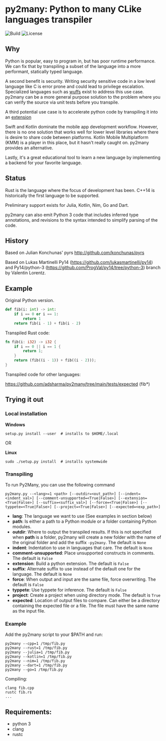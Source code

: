 # py2many: Python to many CLike languages transpiler

![Build](https://github.com/adsharma/py2many/actions/workflows/main.yml/badge.svg)
![License](https://img.shields.io/github/license/adsharma/py2many?color=brightgreen)

## Why

Python is popular, easy to program in, but has poor runtime
performance. We can fix that by transpiling a subset of the language
into a more performant, statically typed language.

A second benefit is security. Writing security sensitive
code in a low level language like C is error prone and could
lead to privilege escalation. Specialized languages such as
[wuffs](https://github.com/google/wuffs) exist to address this use
case. py2many can be a more general purpose solution to the problem
where you can verify the source via unit tests before you transpile.

A third potential use case is to accelerate python code by transpiling
it into an [extension](https://github.com/adsharma/py2many/issues/62)

Swift and Kotlin dominate the mobile app development workflow. However, there is
no one solution that works well for lower level libraries where there is desire
to share code between platforms. Kotlin Mobile Multiplatform (KMM) is a player
in this place, but it hasn't really caught on. py2many provides an alternative.

Lastly, it's a great educational tool to learn a new language by implementing
a backend for your favorite language.

## Status

Rust is the language where the focus of development has been. C++14 is historically
the first language to be supported.

Preliminary support exists for Julia, Kotlin, Nim, Go and Dart.

py2many can also emit Python 3 code that includes inferred type annotations,
and revisions to the syntax intended to simplify parsing of the code.

## History

Based on Julian Konchunas' pyrs
http://github.com/konchunas/pyrs

Based on Lukas Martinelli Py14
(https://github.com/lukasmartinelli/py14) and Py14/python-3
(https://github.com/ProgVal/py14/tree/python-3) branch by Valentin
Lorentz.

## Example

Original Python version.

```python
def fib(i: int) -> int:
    if i == 0 or i == 1:
        return 1
    return fib(i - 1) + fib(i - 2)
```

Transpiled Rust code:

```rust
fn fib(i: i32) -> i32 {
    if i == 0 || i == 1 {
        return 1;
    }
    return (fib((i - 1)) + fib((i - 2)));
}
```

Transpiled code for other languages:

https://github.com/adsharma/py2many/tree/main/tests/expected (fib*)


## Trying it out
### Local installation

**Windows**
```
setup.py install --user  # installs to $HOME/.local
```

OR

**Linux**
```
sudo ./setup.py install  # installs systemwide
```

### Transpiling
To run Py2Many, you can use the following command
```
py2many.py --<lang>=1 <path> [--outdir=<out_path>] [--indent=<indent_val>] [--comment-unsupported=<True|False>] [--extension=<True|False>] [--suffix=<suffix_val>] [--force=<True|False>] [--typpete=<True|False>] [--project=<True|False>] [--expected=<exp_path>]
```
- __lang__: The language we want to use (See examples in section below)
- __path__: Is either a path to a Python module or a folder containing Python modules.
- __outdir__: Where to output the transpiled results. If this is not specified when __path__ is a folder, py2many will create a new folder with the name of the original folder and add the suffix `-py2many`. The default is `None`
- __indent__: Indentation to use in languages that care. The default is `None`
- __comment-unsupported__: Place unsupported constructs in comments. The default is `False`
- __extension__: Build a python extension. The default is `False`
- __suffix__: Alternate suffix to use instead of the default one for the language. The default is `None`
- __force__: When output and input are the same file, force overwriting. The default is `False`
- __typpete__: Use typpete for inference. The default is `False`
- __project__: Create a project when using directory mode. The default is `True`
- __expected__: Location of output files to compare. Can either be a directory containing the expected file or a file. The file must have the same name as the input file.


### Example
Add the py2many script to your $PATH and run:

```
py2many --cpp=1 /tmp/fib.py
py2many --rust=1 /tmp/fib.py
py2many --julia=1 /tmp/fib.py
py2many --kotlin=1 /tmp/fib.py
py2many --nim=1 /tmp/fib.py
py2many --dart=1 /tmp/fib.py
py2many --go=1 /tmp/fib.py
```

Compiling:

```
clang fib.cpp
rustc fib.rs
...
```

## Requirements:
- python 3
- clang
- rustc



